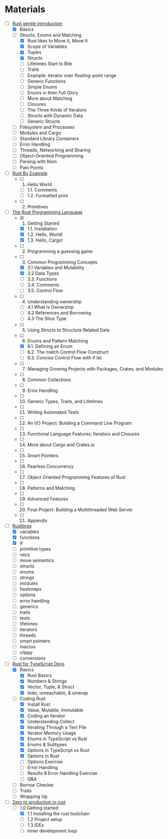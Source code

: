# Materials

- [ ] [Rust gentle introduction](https://stevedonovan.github.io/rust-gentle-intro/readme.html)
    - [x] Basics
    - [ ] Structs, Enums and Matching
        - [x] Rust likes to Move It, Move It
        - [x] Scope of Variables
        - [x] Tuples
        - [x] Structs
        - [ ] Lifetimes Start to Bite
        - [ ] Traits
        - [ ] Example: iterator over floating-point range
        - [ ] Generic Functions
        - [ ] Simple Enums
        - [ ] Enums in their Full Glory
        - [ ] More about Matching
        - [ ] Closures
        - [ ] The Three Kinds of Iterators
        - [ ] Structs with Dynamic Data
        - [ ] Generic Structs
    - [ ] Filesystem and Processes
    - [ ] Modules and Cargo
    - [ ] Standard Library Containers
    - [ ] Error Handling
    - [ ] Threads, Networking and Sharing
    - [ ] Object-Oriented Programming
    - [ ] Parsing with Nom
    - [ ] Pain Points
- [ ] [Rust By Example](https://doc.rust-lang.org/rust-by-example/)
    - [ ] 1. Hello World
        - [ ] 1.1. Comments
        - [ ] 1.2. Formatted print
    - [ ] 2. Primitives
- [ ] [The Rust Programming Language](https://doc.rust-lang.org/)
    - [x] 1. Getting Started
        - [x] 1.1. Installation
        - [x] 1.2. Hello, World!
        - [x] 1.3. Hello, Cargo!
    - [ ] 2. Programming a guessing game
    - [ ] 3. Common Programming Concepts
        - [x] 3.1 Variables and Mutability
        - [x] 3.2 Data Types
        - [ ] 3.3. Functions
        - [ ] 3.4. Comments
        - [ ] 3.5. Control Flow
    - [ ] 4. Understanding ownership
        - [ ] 4.1 What is Ownership
        - [ ] 4.2 References and Borrowing
        - [ ] 4.3 The Slice Type
    - [ ] 5. Using Structs to Structure Related Data
    - [ ] 6. Enums and Pattern Matching
        - [x] 6.1. Defining an Enum
        - [ ] 6.2. The match Control Flow Construct
        - [ ] 6.3. Concise Control Flow with if let
    - [ ] 7. Managing Growing Projects with Packages, Crates, and Modules
    - [ ] 8. Common Collections
    - [ ] 9. Error Handling
    - [ ] 10. Generic Types, Traits, and Lifetimes
    - [ ] 11. Writing Automated Tests
    - [ ] 12. An I/O Project: Building a Command Line Program
    - [ ] 13. Functional Language Features: Iterators and Closures
    - [ ] 14. More about Cargo and Crates.io
    - [ ] 15. Smart Pointers
    - [ ] 16. Fearless Concurrency
    - [ ] 17. Object Oriented Programming Features of Rust
    - [ ] 18. Patterns and Matching
    - [ ] 19. Advanced Features
    - [ ] 20. Final Project: Building a Multithreaded Web Server
    - [ ] 21. Appendix
- [ ] [Rustlings](https://github.com/rust-lang/rustlings)
    - [x] variables      
    - [x] functions      
    - [x] if             
    - [ ] primitive types
    - [ ] vecs           
    - [ ] move semantics 
    - [ ] structs
    - [ ] enums     
    - [ ] strings        
    - [ ] modules        
    - [ ] hashmaps
    - [ ] options        
    - [ ] error handling 
    - [ ] generics       
    - [ ] traits         
    - [ ] tests          
    - [ ] lifetimes      
    - [ ] iterators      
    - [ ] threads        
    - [ ] smart pointers 
    - [ ] macros         
    - [ ] clippy         
    - [ ] conversions    
- [ ] [Rust for TypeScript Devs](https://frontendmasters.com/courses/rust-ts-devs)
    - [x] Basics
        - [x] Rust Basics
        - [x] Numbers & Strings
        - [x] Vector, Tuple, & Struct
        - [x] todo, unreachable, & unwrap
    - [ ] Coding Rust
        - [x] Install Rust
        - [x] Value, Mutable, Immutable
        - [x] Coding an Iterator
        - [x] Understanding Collect
        - [x] Iterating Through a Text File
        - [x] Iterator Memory Usage
        - [x] Enums in TypeScript vs Rust
        - [x] Enums & Subtypes
        - [x] Options in TypeScript vs Rust
        - [x] Options in Rust
        - [ ] Options Exercise
        - [ ] Error Handling
        - [ ] Results & Error Handling Exercise
        - [ ] Q&A
    - [ ] Borrow Checker
    - [ ] Traits
    - [ ] Wrapping Up
- [ ] [Zero to production in rust](https://www.zero2prod.com/index.html)
    - [ ] 1.0 Getting started
        - [x] 1.1 Installing the rust toolchain
        - [ ] 1.2 Project setup
        - [ ] 1.3 IDEs
        - [ ] Inner development loop